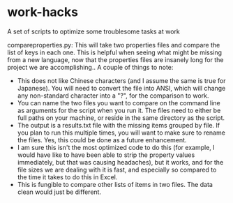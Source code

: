 # work-hacks
A set of scripts to optimize some troublesome tasks at work

compareproperties.py: 
This will take two properties files and compare the list of keys in each one. This is helpful when seeing what might be missing from a new language, now that the properties files are insanely long for the project we are accomplishing..
A couple of things to note:
* This does not like Chinese characters (and I assume the same is true for Japanese). You will need to convert the file into ANSI, which will change any non-standard character into a "?", for the comparison to work.
* You can name the two files you want to compare on the command line as arguments for the script when you run it. The files need to either be full paths on your machine, or reside in the same directory as the script. 
* The output is a results.txt file with the missing items grouped by file. If you plan to run this multiple times, you will want to make sure to rename the files. Yes, this could be done as a future enhancement.
* I am sure this isn't the most optimized code to do this (for example, I would have like to have been able to strip the property values immediately, but that was causing headaches), but it works, and for the file sizes we are dealing with it is fast, and especially so compared to the time it takes to do this in Excel.
* This is fungible to compare other lists of items in two files. The data clean would just be different.
